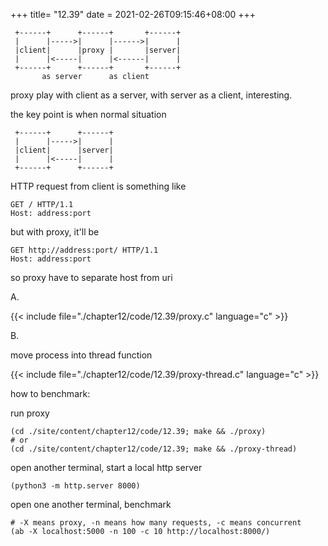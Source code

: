+++
title= "12.39"
date = 2021-02-26T09:15:46+08:00
+++

     +------+      +------+       +------+
     |      |----->|      |------>|      |
     |client|      |proxy |       |server|
     |      |<-----|      |<------|      |
     +------+      +------+       +------+
           as server      as client

proxy play with client as a server, with server as a client, interesting.

the key point is when normal situation

     +------+      +------+
     |      |----->|      |
     |client|      |server|
     |      |<-----|      |
     +------+      +------+

HTTP request from client is something like

    GET / HTTP/1.1
    Host: address:port

but with proxy, it'll be

    GET http://address:port/ HTTP/1.1
    Host: address:port

so proxy have to separate host from uri

A.

{{< include file="./chapter12/code/12.39/proxy.c" language="c" >}}

B.

move process into thread function

{{< include file="./chapter12/code/12.39/proxy-thread.c" language="c" >}}

how to benchmark:

run proxy

    (cd ./site/content/chapter12/code/12.39; make && ./proxy)
    # or
    (cd ./site/content/chapter12/code/12.39; make && ./proxy-thread)

open another terminal, start a local http server

    (python3 -m http.server 8000)

open one another terminal, benchmark

    # -X means proxy, -n means how many requests, -c means concurrent
    (ab -X localhost:5000 -n 100 -c 10 http://localhost:8000/)
